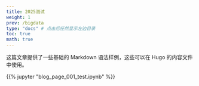 ```yaml
---
title: 2025测试
weight: 1
prev: /bigdata
type: "docs" # 点击后任然显示左边目录
toc: true
math: true
---
```


这篇文章提供了一些基础的 Markdown 语法样例，这些可以在 Hugo 的内容文件中使用。

<!--more-->


{{% jupyter "blog_page_001_test.ipynb" %}}
